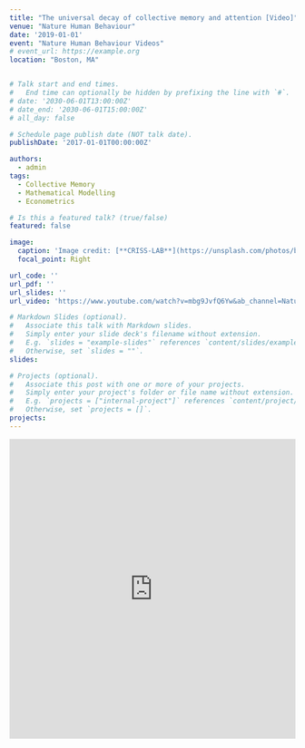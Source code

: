 ```yaml
---
title: "The universal decay of collective memory and attention [Video]"
venue: "Nature Human Behaviour"
date: '2019-01-01'
event: "Nature Human Behaviour Videos"
# event_url: https://example.org
location: "Boston, MA"


# Talk start and end times.
#   End time can optionally be hidden by prefixing the line with `#`.
# date: '2030-06-01T13:00:00Z'
# date_end: '2030-06-01T15:00:00Z'
# all_day: false

# Schedule page publish date (NOT talk date).
publishDate: '2017-01-01T00:00:00Z'

authors: 
  - admin
tags: 
  - Collective Memory
  - Mathematical Modelling 
  - Econometrics

# Is this a featured talk? (true/false)
featured: false

image:
  caption: 'Image credit: [**CRISS-LAB**](https://unsplash.com/photos/bzdhc5b3Bxs)'
  focal_point: Right

url_code: ''
url_pdf: ''
url_slides: ''
url_video: 'https://www.youtube.com/watch?v=mbg9JvfQ6Yw&ab_channel=NatureHumanBehaviour'

# Markdown Slides (optional).
#   Associate this talk with Markdown slides.
#   Simply enter your slide deck's filename without extension.
#   E.g. `slides = "example-slides"` references `content/slides/example-slides.md`.
#   Otherwise, set `slides = ""`.
slides:

# Projects (optional).
#   Associate this post with one or more of your projects.
#   Simply enter your project's folder or file name without extension.
#   E.g. `projects = ["internal-project"]` references `content/project/deep-learning/index.md`.
#   Otherwise, set `projects = []`.
projects:
---
```

<style>
.contenedor-responsivo {
    position: relative;
    overflow: hidden;
    padding-top: 56.25%;
}

.iframe-responsivo {
    position: absolute;
    top: 0;
    left: 0;
    width: 100%;
    height: 100%;
    border: 0;
}
</style>


<!-- <div class="contenedor-responsivo">
    <iframe class="iframe-responsivo" src="https://www.youtube.com/embed/J4P4ln781D0" gesture="media"  allow="encrypted-media" allowfullscreen></iframe>
</div> -->



<div class="contenedor-responsivo" style="margin: auto; text-align: justify">
<iframe class="iframe-responsivo" margin= "center" width="500vw" height="300vh" src="https://www.youtube.com/embed/mbg9JvfQ6Yw" frameborder="0" allow="accelerometer; autoplay; encrypted-media; gyroscope; picture-in-picture" allowfullscreen></iframe>


Cultural products have a life of their own: academic papers get cited and songs get downloaded. While scholars have studied these patterns, we know little about how to model the decay of attention. In this study Candia and colleagues model the attention received by cultural products, including scientific papers, patents, songs, movies, and biographies, and show that all these decay following a universal bi-exponential function, which may be due to the differing functions of communicative and cultural collective memory [1].

[1] <a href="https://www.nature.com/articles/s41562-018-0474-5" target="_blank">  The universal decay of collective memory and attention</a>. <br> <strong> Cristian Candia</strong>, C. Jara-Figueroa, Carlos Rodriguez-Sickert, Albert-László Barabási, and César Hidalgo. <br> Published in <strong> Nature Human Behaviour</strong> 2019.

</div>

<!-- 
Slides can be added in a few ways:

- **Create** slides using Wowchemy's [_Slides_](https://wowchemy.com/docs/managing-content/#create-slides) feature and link using `slides` parameter in the front matter of the talk file
- **Upload** an existing slide deck to `static/` and link using `url_slides` parameter in the front matter of the talk file
- **Embed** your slides (e.g. Google Slides) or presentation video on this page using [shortcodes](https://wowchemy.com/docs/writing-markdown-latex/).

Further event details, including page elements such as image galleries, can be added to the body of this page. -->
